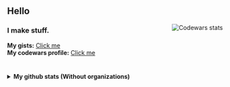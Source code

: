 ## Hello
<p>
  <a target="_blank" href="https://www.codewars.com/users/8dcc">
    <img align="right" src="https://www.codewars.com/users/8dcc/badges/small" alt="Codewars stats">
  </a>
</p>

### I make stuff.
**My gists:** [Click me](https://gist.github.com/8dcc)  
**My codewars profile:** [Click me](https://www.codewars.com/users/8dcc)

#
<details>
    <summary><strong>My github stats (Without organizations)</strong></summary>
        <br>
        <div align="center">
            <a target="_blank" href="https://github.com/8dcc">
                <img width="420px" src="https://github-readme-stats.vercel.app/api?username=8dcc&show_icons=true&include_all_commits=true&count_private=true&title_color=eceff4&text_color=eceff4&bg_color=2e3440" alt="My stats"><br>
                <img width="420px" src="http://github-readme-streak-stats.herokuapp.com/?user=8dcc&theme=react" alt="My current streak"><br>
                <img width="300px" src="https://github-readme-stats.vercel.app/api/top-langs/?username=8dcc&layout=compact&theme=react&hide=css,html&langs_count=10" alt="My top languages">
            </a>
        </div>
</details>
